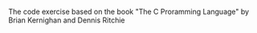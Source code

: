 The code exercise based on the book "The C Proramming Language" by Brian Kernighan and Dennis Ritchie

